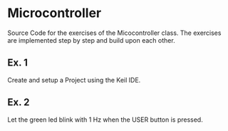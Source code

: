 # Microcontroller

Source Code for the exercises of the Micocontroller class.
The exercises are implemented step by step and build upon each other.

## Ex. 1

Create and setup a Project using the Keil IDE.

## Ex. 2

Let the green led blink with 1 Hz when the USER button is pressed.

